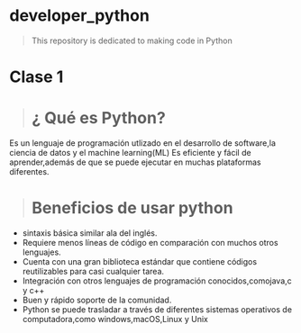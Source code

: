 # developer_python
>This repository is dedicated to making code in Python
# Clase 1
> # ¿ Qué es Python?
Es un lenguaje de  programación utlizado  en el desarrollo de software,la ciencia  de datos y el machine learning(ML)
Es eficiente y fácil de aprender,además de  que se puede ejecutar en muchas plataformas diferentes.
># Beneficios de usar python
* sintaxis básica similar ala del inglés.
* Requiere  menos líneas de código en comparación con muchos otros lenguajes.
* Cuenta con una gran biblioteca estándar que contiene códigos reutilizables para  casi  cualquier tarea.
* Integración con otros lenguajes de programación conocidos,comojava,c y c++
* Buen y rápido soporte de la comunidad.
* Python se puede trasladar a través de diferentes sistemas operativos de  computadora,como   windows,macOS,Linux y Unix

